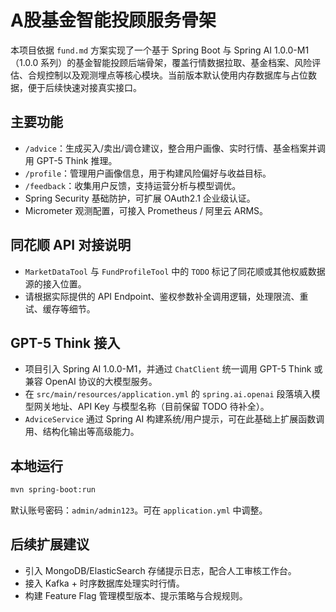 # A股基金智能投顾服务骨架

本项目依据 `fund.md` 方案实现了一个基于 Spring Boot 与 Spring AI 1.0.0-M1（1.0.0 系列）的基金智能投顾后端骨架，覆盖行情数据拉取、基金档案、风险评估、合规控制以及观测埋点等核心模块。当前版本默认使用内存数据库与占位数据，便于后续快速对接真实接口。

## 主要功能
- `/advice`：生成买入/卖出/调仓建议，整合用户画像、实时行情、基金档案并调用 GPT-5 Think 推理。
- `/profile`：管理用户画像信息，用于构建风险偏好与收益目标。
- `/feedback`：收集用户反馈，支持运营分析与模型调优。
- Spring Security 基础防护，可扩展 OAuth2.1 企业级认证。
- Micrometer 观测配置，可接入 Prometheus / 阿里云 ARMS。

## 同花顺 API 对接说明
- `MarketDataTool` 与 `FundProfileTool` 中的 `TODO` 标记了同花顺或其他权威数据源的接入位置。
- 请根据实际提供的 API Endpoint、鉴权参数补全调用逻辑，处理限流、重试、缓存等细节。

## GPT-5 Think 接入
- 项目引入 Spring AI 1.0.0-M1，并通过 `ChatClient` 统一调用 GPT-5 Think 或兼容 OpenAI 协议的大模型服务。
- 在 `src/main/resources/application.yml` 的 `spring.ai.openai` 段落填入模型网关地址、API Key 与模型名称（目前保留 TODO 待补全）。
- `AdviceService` 通过 Spring AI 构建系统/用户提示，可在此基础上扩展函数调用、结构化输出等高级能力。

## 本地运行
```bash
mvn spring-boot:run
```

默认账号密码：`admin/admin123`。可在 `application.yml` 中调整。

## 后续扩展建议
- 引入 MongoDB/ElasticSearch 存储提示日志，配合人工审核工作台。
- 接入 Kafka + 时序数据库处理实时行情。
- 构建 Feature Flag 管理模型版本、提示策略与合规规则。
